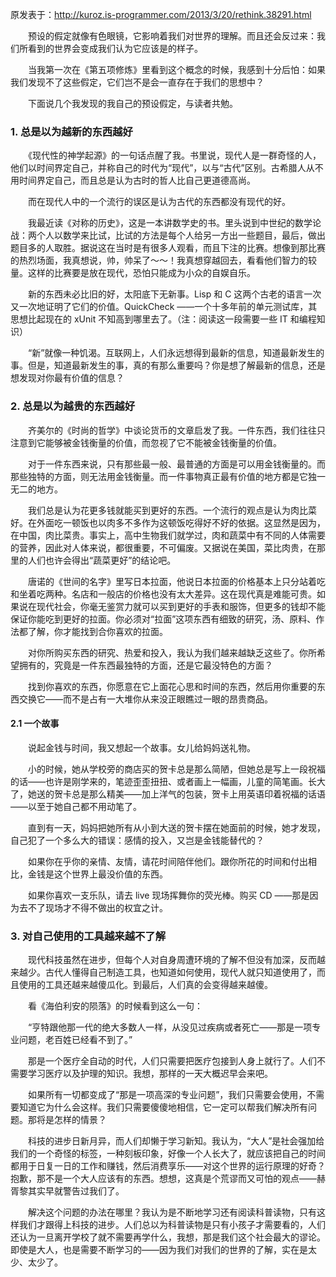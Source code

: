 原发表于：<http://kuroz.is-programmer.com/2013/3/20/rethink.38291.html>

　　预设的假定就像有色眼镜，它影响着我们对世界的理解。而且还会反过来：我们所看到的世界会变成我们认为它应该是的样子。

　　当我第一次在《第五项修炼》里看到这个概念的时候，我感到十分后怕：如果我们发现不了这些假定，它们岂不是会一直存在于我们的思想中？

　　下面说几个我发现的我自己的预设假定，与读者共勉。

### 1. 总是以为越新的东西越好

　　《现代性的神学起源》的一句话点醒了我。书里说，现代人是一群奇怪的人，他们以时间界定自己，并称自己的时代为“现代”，以与“古代”区别。古希腊人从不用时间界定自己，而且总是认为古时的哲人比自己更道德高尚。

　　而在现代人中的一个流行的误区是认为古代的东西都没有现代的好。

　　我最近读《对称的历史》，这是一本讲数学史的书。里头说到中世纪的数学论战：两个人以数学来比试，比试的方法是每个人给另一方出一些题目，最后，做出题目多的人取胜。据说这在当时是有很多人观看，而且下注的比赛。想像到那比赛的热烈场面，我真想说，帅，帅呆了～～！我真想穿越回去，看看他们智力的较量。这样的比赛要是放在现代，恐怕只能成为小众的自娱自乐。

　　新的东西未必比旧的好，太阳底下无新事。Lisp 和 C 这两个古老的语言一次又一次地证明了它们的价值。QuickCheck ——一个十多年前的单元测试库，其思想比起现在的 xUnit 不知高到哪里去了。（注：阅读这一段需要一些 IT 和编程知识）

　　“新”就像一种饥渴。互联网上，人们永远想得到最新的信息，知道最新发生的事。但是，知道最新发生的事，真的有那么重要吗？你是想了解最新的信息，还是想发现对你最有价值的信息？

### 2. 总是以为越贵的东西越好

　　齐美尔的《时尚的哲学》中谈论货币的文章启发了我。一件东西，我们往往只注意到它能够被金钱衡量的价值，而忽视了它不能被金钱衡量的价值。

　　对于一件东西来说，只有那些最一般、最普通的方面是可以用金钱衡量的。而那些独特的方面，则无法用金钱衡量。而一件事物真正最有价值的地方都是它独一无二的地方。

　　我们总是认为花更多钱就能买到更好的东西。一个流行的观点是认为肉比菜好。在外面吃一顿饭也以肉多不多作为这顿饭吃得好不好的依据。这显然是因为，在中国，肉比菜贵。事实上，高中生物我们就学过，肉和蔬菜中有不同的人体需要的营养，因此对人体来说，都很重要，不可偏废。又据说在美国，菜比肉贵，在那里的人们也许会得出“蔬菜更好”的结论吧。

　　唐诺的《世间的名字》里写日本拉面，他说日本拉面的价格基本上只分站着吃和坐着吃两种。名店和一般店的价格也没有太大差异。这在现代真是难能可贵。如果说在现代社会，你毫无鉴赏力就可以买到更好的手表和服饰，但更多的钱却不能保证你能吃到更好的拉面。你必须对“拉面”这项东西有细致的研究，汤、原料、作法都了解，你才能找到合你喜欢的拉面。

　　对你所购买东西的研究、热爱和投入，我认为我们越来越缺乏这些了。你所希望拥有的，究竟是一件东西最独特的方面，还是它最没特色的方面？

　　找到你喜欢的东西，你愿意在它上面花心思和时间的东西，然后用你重要的东西交换它——而不是占有一大堆你从来没正眼瞧过一眼的昂贵商品。

#### 2.1 一个故事

　　说起金钱与时间，我又想起一个故事。女儿给妈妈送礼物。

　　小的时候，她从学校旁的商店买的贺卡总是那么简陋，但她总是写上一段祝福的话——也许是刚学来的，笔迹歪歪扭扭、或者画上一幅画，儿童的简笔画。长大了，她送的贺卡总是那么精美——加上洋气的包装，贺卡上用英语印着祝福的话语——以至于她自己都不用动笔了。

　　直到有一天，妈妈把她所有从小到大送的贺卡摆在她面前的时候，她才发现，自己犯了一个多么大的错误：感情的投入，又岂是金钱能替代的？

　　如果你在乎你的亲情、友情，请花时间陪伴他们。跟你所花的时间和付出相比，金钱是这个世界上最没价值的东西。

　　如果你喜欢一支乐队，请去 live 现场挥舞你的荧光棒。购买 CD ——那是因为去不了现场才不得不做出的权宜之计。

### 3. 对自己使用的工具越来越不了解

　　现代科技虽然在进步，但每个人对自身周遭环境的了解不但没有加深，反而越来越少。古代人懂得自己制造工具，也知道如何使用，现代人就只知道使用了，而且使用的工具还越来越傻瓜化。到最后，人们真的会变得越来越傻。

　　看《海伯利安的陨落》的时候看到这么一句：

　　“亨特跟他那一代的绝大多数人一样，从没见过疾病或者死亡——那是一项专业问题，老百姓已经看不到了。”

　　那是一个医疗全自动的时代，人们只需要把医疗包接到人身上就行了。人们不需要学习医疗以及护理的知识。我想，那样的一天大概迟早会来吧。

　　如果所有一切都变成了“那是一项高深的专业问题”，我们只需要会使用，不需要知道它为什么会这样。我们只需要傻傻地相信，它一定可以帮我们解决所有问题。那将是怎样的情景？

　　科技的进步日新月异，而人们却懒于学习新知。我认为，“大人”是社会强加给我们的一个奇怪的标签，一种刻板印象，好像一个人长大了，就应该把自己的时间都用于日复一日的工作和赚钱，然后消费享乐——对这个世界的运行原理的好奇？抱歉，那不是一个大人应该有的东西。想想，这真是个荒谬而又可怕的观点——赫胥黎其实早就警告过我们了。

　　解决这个问题的办法在哪里？我认为是不断地学习还有阅读科普读物，只有这样我们才跟得上科技的进步。人们总以为科普读物是只有小孩子才需要看的，人们还认为一旦离开学校了就不需要再学什么，我想，那是我们这个社会最大的谬论。即使是大人，也是需要不断学习的——因为我们对我们的世界的了解，实在是太少、太少了。
